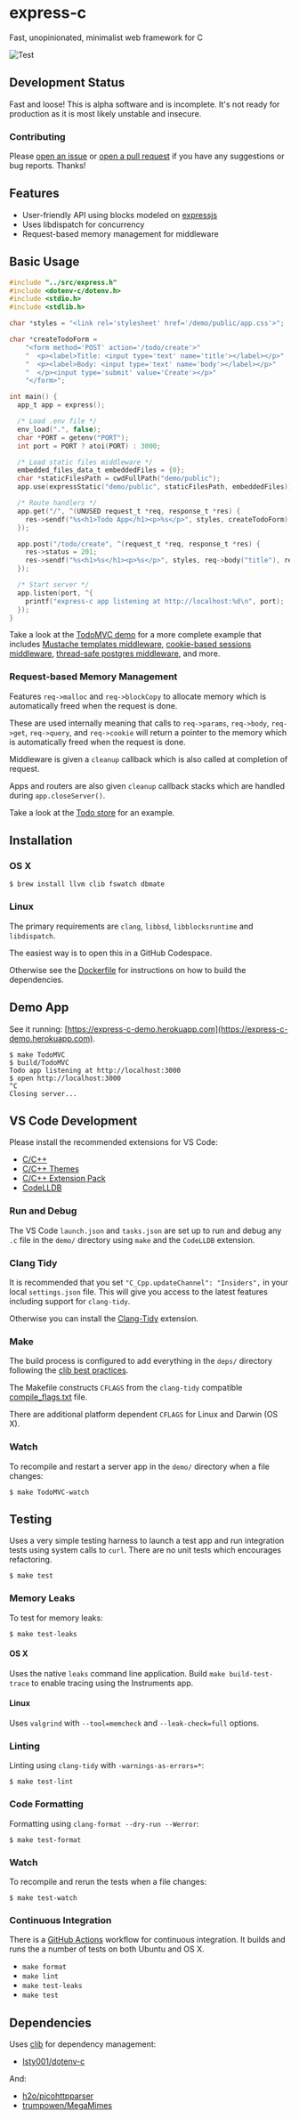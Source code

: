 # express-c

Fast, unopinionated, minimalist web framework for C

![Test](https://github.com/williamcotton/express-c/actions/workflows/test.yml/badge.svg)

## Development Status

Fast and loose! This is alpha software and is incomplete. It's not ready for production as it is most likely unstable and insecure.

### Contributing

Please [open an issue](https://github.com/williamcotton/express-c/issues/new) or [open a pull request](https://github.com/williamcotton/express-c/compare) if you have any suggestions or bug reports. Thanks!

## Features

- User-friendly API using blocks modeled on [expressjs](https://expressjs.com/)
- Uses libdispatch for concurrency
- Request-based memory management for middleware

## Basic Usage

```c
#include "../src/express.h"
#include <dotenv-c/dotenv.h>
#include <stdio.h>
#include <stdlib.h>

char *styles = "<link rel='stylesheet' href='/demo/public/app.css'>";

char *createTodoForm =
    "<form method='POST' action='/todo/create'>"
    "  <p><label>Title: <input type='text' name='title'></label></p>"
    "  <p><label>Body: <input type='text' name='body'></label></p>"
    "  </p><input type='submit' value='Create'></p>"
    "</form>";

int main() {
  app_t app = express();

  /* Load .env file */
  env_load(".", false);
  char *PORT = getenv("PORT");
  int port = PORT ? atoi(PORT) : 3000;

  /* Load static files middleware */
  embedded_files_data_t embeddedFiles = {0};
  char *staticFilesPath = cwdFullPath("demo/public");
  app.use(expressStatic("demo/public", staticFilesPath, embeddedFiles));

  /* Route handlers */
  app.get("/", ^(UNUSED request_t *req, response_t *res) {
    res->sendf("%s<h1>Todo App</h1><p>%s</p>", styles, createTodoForm);
  });

  app.post("/todo/create", ^(request_t *req, response_t *res) {
    res->status = 201;
    res->sendf("%s<h1>%s</h1><p>%s</p>", styles, req->body("title"), req->body("body"));
  });

  /* Start server */
  app.listen(port, ^{
    printf("express-c app listening at http://localhost:%d\n", port);
  });
}
```

Take a look at the [TodoMVC demo](https://github.com/williamcotton/express-c/tree/master/demo) for a more complete example that includes [Mustache templates middleware](https://github.com/williamcotton/express-c/tree/master/deps/cJSONMustacheMiddleware), [cookie-based sessions middleware](https://github.com/williamcotton/express-c/tree/master/deps/cJSONCookieSessionMiddleware), [thread-safe postgres middleware](https://github.com/williamcotton/express-c/tree/master/deps/postgresMiddleware), and more.

### Request-based Memory Management

Features `req->malloc` and `req->blockCopy` to allocate memory which is automatically freed when the request is done.

These are used internally meaning that calls to `req->params`, `req->body`, `req->get`, `req->query`, and `req->cookie` will return a pointer to the memory which is automatically freed when the request is done.

Middleware is given a `cleanup` callback which is also called at completion of request.

Apps and routers are also given `cleanup` callback stacks which are handled during `app.closeServer()`.

Take a look at the [Todo store](https://github.com/williamcotton/express-c/tree/master/demo/models#request-based-memory-management) for an example.

## Installation

### OS X

```
$ brew install llvm clib fswatch dbmate
```

### Linux

The primary requirements are `clang`, `libbsd`, `libblocksruntime` and `libdispatch`.

The easiest way is to open this in a GitHub Codespace.

Otherwise see the [Dockerfile](https://github.com/williamcotton/express-c/blob/master/Dockerfile) for instructions on how to build the dependencies.

## Demo App

See it running: [https://express-c-demo.herokuapp.com](https://express-c-demo.herokuapp.com).

```
$ make TodoMVC
$ build/TodoMVC
Todo app listening at http://localhost:3000
$ open http://localhost:3000
^C
Closing server...
```

## VS Code Development

Please install the recommended extensions for VS Code:

- [C/C++](https://marketplace.visualstudio.com/items?itemName=ms-vscode.cpptools)
- [C/C++ Themes](https://marketplace.visualstudio.com/items?itemName=ms-vscode.cpptools-themes)
- [C/C++ Extension Pack](https://marketplace.visualstudio.com/items?itemName=ms-vscode.cpptools-extension-pack)
- [CodeLLDB](https://marketplace.visualstudio.com/items?itemName=vadimcn.vscode-lldb)

### Run and Debug

The VS Code `launch.json` and `tasks.json` are set up to run and debug any `.c` file in the `demo/` directory using `make` and the `CodeLLDB` extension.

### Clang Tidy

It is recommended that you set `"C_Cpp.updateChannel": "Insiders",` in your local `settings.json` file. This will give you access to the latest features including support for `clang-tidy`.

Otherwise you can install the [Clang-Tidy](https://marketplace.visualstudio.com/items?itemName=notskm.clang-tidy) extension.

### Make

The build process is configured to add everything in the `deps/` directory following the [clib best practices](https://github.com/clibs/clib/blob/master/BEST_PRACTICE.md).

The Makefile constructs `CFLAGS` from the `clang-tidy` compatible [compile_flags.txt](https://clang.llvm.org/docs/JSONCompilationDatabase.html#alternatives) file.

There are additional platform dependent `CFLAGS` for Linux and Darwin (OS X).

### Watch

To recompile and restart a server app in the `demo/` directory when a file changes:

```
$ make TodoMVC-watch
```

## Testing

Uses a very simple testing harness to launch a test app and run integration tests using system calls to `curl`. There are no unit tests which encourages refactoring.

```
$ make test
```

### Memory Leaks

To test for memory leaks:

```
$ make test-leaks
```

#### OS X

Uses the native `leaks` command line application. Build `make build-test-trace` to enable tracing using the Instruments app.

#### Linux

Uses `valgrind` with `--tool=memcheck` and `--leak-check=full` options.

### Linting

Linting using `clang-tidy` with `-warnings-as-errors=*`:

```
$ make test-lint
```

### Code Formatting

Formatting using `clang-format --dry-run --Werror`:

```
$ make test-format
```

### Watch

To recompile and rerun the tests when a file changes:

```
$ make test-watch
```

### Continuous Integration

There is a [GitHub Actions](https://github.com/williamcotton/express-c/actions) workflow for continuous integration. It builds and runs the a number of tests on both Ubuntu and OS X.

- `make format`
- `make lint`
- `make test-leaks`
- `make test`

## Dependencies

Uses [clib](https://github.com/clibs/clib) for dependency management:

- [Isty001/dotenv-c](https://github.com/Isty001/dotenv-c)

And:

- [h2o/picohttpparser](https://github.com/h2o/picohttpparser)
- [trumpowen/MegaMimes](https://github.com/trumpowen/MegaMimes)
